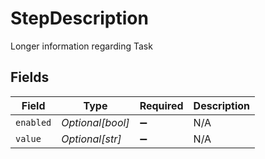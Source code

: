 # StepDescription

Longer information regarding Task


## Fields

| Field              | Type               | Required           | Description        |
| ------------------ | ------------------ | ------------------ | ------------------ |
| `enabled`          | *Optional[bool]*   | :heavy_minus_sign: | N/A                |
| `value`            | *Optional[str]*    | :heavy_minus_sign: | N/A                |